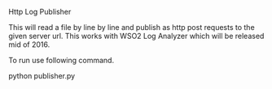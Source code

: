 Http Log Publisher

This will read a file by line by line and publish as http post requests to the given server url.
This works with WSO2 Log Analyzer which will be released mid of 2016.

To run use following command.

python publisher.py